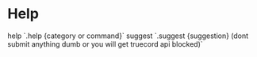 <h1>Help</h1>
help `.help {category or command}`
suggest `.suggest {suggestion} (dont submit anything dumb or you will get truecord api blocked)`